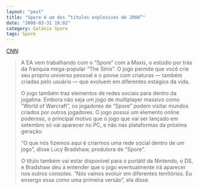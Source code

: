 ```yaml
---
layout: "post"
title: "Spore é um dos “títulos explosivos de 2008”"
date: "2008-03-31 18:02"
category: Galáxia Spore
tags: Spore
---
```

[CNN](http://money.cnn.com/news/newsfeeds/articles/djf500/200803310049DOWJONESDJONLINE000039_FORTUNE5.htm):

> A EA vem trabalhando com o “Spore” com a Maxis, o estúdio por trás da franquia mega-popular “The Sims”. O jogo permite que você crie seu próprio universo pessoal e o povoe com criaturas — também criadas pelo usuário — que evoluem em diferentes estágios da vida.
>
> O jogo também traz elementos de redes sociais para dentro da jogatina. Embora não seja um jogo de multiplayer massivo como “World of Warcraft”, os jogadores de “Spore” podem visitar mundos criados por outros jogadores. O jogo possui um elemento online poderoso, o principal motivo que o jogo que vai ser lançado em setembro só vai aparecer no PC, e não nas plataformas da próxima geração.
>
> “O que nós fizemos aqui é criarmos uma rede social dentro de um jogo”, disse Lucy Bradshaw, produtora de “Spore”.
>
> O título também vai estar disponível para o portátil da Nintendo, o DS, e Bradshaw deu a entender que o jogo eventualmente irá aparecer nos outros consoles. “Nós vamos evoluir em diferentes territórios. Eu enxergo essa como uma primeira versão”, ela disse.
